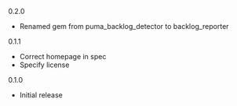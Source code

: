 0.2.0
* Renamed gem from puma_backlog_detector to backlog_reporter

0.1.1
* Correct homepage in spec
* Specify license

0.1.0
* Initial release
